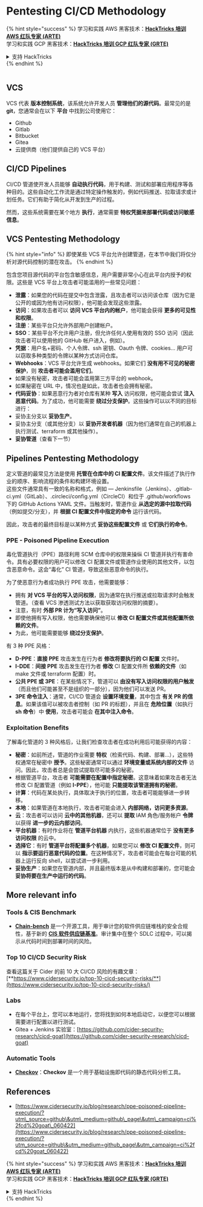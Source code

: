 # Pentesting CI/CD Methodology

{% hint style="success" %}
学习和实践 AWS 黑客技术：<img src="../.gitbook/assets/image (1) (1) (1) (1).png" alt="" data-size="line">[**HackTricks 培训 AWS 红队专家 (ARTE)**](https://training.hacktricks.xyz/courses/arte)<img src="../.gitbook/assets/image (1) (1) (1) (1).png" alt="" data-size="line">\
学习和实践 GCP 黑客技术：<img src="../.gitbook/assets/image (2) (1).png" alt="" data-size="line">[**HackTricks 培训 GCP 红队专家 (GRTE)**<img src="../.gitbook/assets/image (2) (1).png" alt="" data-size="line">](https://training.hacktricks.xyz/courses/grte)

<details>

<summary>支持 HackTricks</summary>

* 查看 [**订阅计划**](https://github.com/sponsors/carlospolop)!
* **加入** 💬 [**Discord 群组**](https://discord.gg/hRep4RUj7f) 或 [**Telegram 群组**](https://t.me/peass) 或 **关注** 我们的 **Twitter** 🐦 [**@hacktricks\_live**](https://twitter.com/hacktricks_live)**.**
* **通过向** [**HackTricks**](https://github.com/carlospolop/hacktricks) 和 [**HackTricks Cloud**](https://github.com/carlospolop/hacktricks-cloud) GitHub 仓库提交 PR 来分享黑客技巧。

</details>
{% endhint %}

<figure><img src="../.gitbook/assets/CLOUD-logo-letters.svg" alt=""><figcaption></figcaption></figure>

## VCS

VCS 代表 **版本控制系统**，该系统允许开发人员 **管理他们的源代码**。最常见的是 **git**，您通常会在以下 **平台** 中找到公司使用它：

* Github
* Gitlab
* Bitbucket
* Gitea
* 云提供商（他们提供自己的 VCS 平台）

## CI/CD Pipelines

CI/CD 管道使开发人员能够 **自动执行代码**，用于构建、测试和部署应用程序等各种目的。这些自动化工作流是通过特定操作触发的，例如代码推送、拉取请求或计划任务。它们有助于简化从开发到生产的过程。

然而，这些系统需要在某个地方 **执行**，通常需要 **特权凭据来部署代码或访问敏感信息**。

## VCS Pentesting Methodology

{% hint style="info" %}
即使某些 VCS 平台允许创建管道，在本节中我们将仅分析对源代码控制的潜在攻击。
{% endhint %}

包含您项目源代码的平台包含敏感信息，用户需要非常小心在此平台内授予的权限。这些是 VCS 平台上攻击者可能滥用的一些常见问题：

* **泄露**：如果您的代码在提交中包含泄露，且攻击者可以访问该仓库（因为它是公开的或因为他有访问权限），他可能会发现这些泄露。
* **访问**：如果攻击者可以 **访问 VCS 平台内的帐户**，他可能会获得 **更多的可见性和权限**。
* **注册**：某些平台只允许外部用户创建帐户。
* **SSO**：某些平台不允许用户注册，但允许任何人使用有效的 SSO 访问（因此攻击者可以使用他的 GitHub 帐户进入，例如）。
* **凭据**：用户名+密码、个人令牌、ssh 密钥、Oauth 令牌、cookies... 用户可以窃取多种类型的令牌以某种方式访问仓库。
* **Webhooks**：VCS 平台允许生成 webhooks。如果它们 **没有用不可见的秘密保护**，则 **攻击者可能会滥用它们**。
* 如果没有秘密，攻击者可能会滥用第三方平台的 webhook。
* 如果秘密在 URL 中，情况也是如此，攻击者也会拥有秘密。
* **代码妥协**：如果恶意行为者对仓库有某种 **写入** 访问权限，他可能会尝试 **注入恶意代码**。为了成功，他可能需要 **绕过分支保护**。这些操作可以以不同的目标进行：
* 妥协主分支以 **妥协生产**。
* 妥协主分支（或其他分支）以 **妥协开发者机器**（因为他们通常在自己的机器上执行测试、terraform 或其他操作）。
* **妥协管道**（查看下一节）

## Pipelines Pentesting Methodology

定义管道的最常见方法是使用 **托管在仓库中的 CI 配置文件**。该文件描述了执行作业的顺序、影响流程的条件和构建环境设置。\
这些文件通常具有一致的名称和格式，例如 — Jenkinsfile（Jenkins）、.gitlab-ci.yml（GitLab）、.circleci/config.yml（CircleCI）和位于 .github/workflows 下的 GitHub Actions YAML 文件。当触发时，管道作业 **从选定的源中拉取代码**（例如提交/分支），并 **根据 CI 配置文件中指定的命令** 运行该代码。

因此，攻击者的最终目标是以某种方式 **妥协这些配置文件** 或 **它们执行的命令**。

### PPE - Poisoned Pipeline Execution

毒化管道执行（PPE）路径利用 SCM 仓库中的权限来操纵 CI 管道并执行有害命令。具有必要权限的用户可以修改 CI 配置文件或管道作业使用的其他文件，以包含恶意命令。这会“毒化” CI 管道，导致这些恶意命令的执行。

为了使恶意行为者成功执行 PPE 攻击，他需要能够：

* 拥有 **对 VCS 平台的写入访问权限**，因为通常在执行推送或拉取请求时会触发管道。（查看 VCS 渗透测试方法以获取获取访问权限的摘要）。
* 注意，有时 **外部 PR 计为“写入访问”**。
* 即使他拥有写入权限，他也需要确保他可以 **修改 CI 配置文件或其他配置所依赖的文件**。
* 为此，他可能需要能够 **绕过分支保护**。

有 3 种 PPE 风格：

* **D-PPE**：**直接 PPE** 攻击发生在行为者 **修改将要执行的 CI 配置** 文件时。
* **I-DDE**：**间接 PPE** 攻击发生在行为者 **修改** CI 配置文件所 **依赖的文件**（如 make 文件或 terraform 配置）时。
* **公共 PPE 或 3PE**：在某些情况下，管道可以 **由没有写入访问权限的用户触发**（而且他们可能甚至不是组织的一部分），因为他们可以发送 PR。
* **3PE 命令注入**：通常，CI/CD 管道会 **设置环境变量**，其中包含 **有关 PR 的信息**。如果该值可以被攻击者控制（如 PR 的标题），并且在 **危险位置**（如执行 **sh 命令**）中 **使用**，攻击者可能会 **在其中注入命令**。

### Exploitation Benefits

了解毒化管道的 3 种风格后，让我们检查攻击者在成功利用后可能获得的内容：

* **秘密**：如前所述，管道的作业需要 **特权**（检索代码、构建、部署...），这些特权通常在秘密中 **授予**。这些秘密通常可以通过 **环境变量或系统内部的文件** 访问。因此，攻击者总是会尝试提取尽可能多的秘密。
* 根据管道平台，攻击者 **可能需要在配置中指定秘密**。这意味着如果攻击者无法修改 CI 配置管道（例如 **I-PPE**），他可能 **只能提取该管道拥有的秘密**。
* **计算**：代码在某处执行，具体取决于执行的位置，攻击者可能能够进一步转移。
* **本地**：如果管道在本地执行，攻击者可能会进入 **内部网络，访问更多资源**。
* **云**：攻击者可以访问 **云中的其他机器**，还可以 **提取** IAM 角色/服务帐户 **令牌** 以获得 **进一步的云内部访问**。
* **平台机器**：有时作业将在 **管道平台机器** 内执行，这些机器通常位于 **没有更多访问权限** 的云中。
* **选择它**：有时 **管道平台将配置多个机器**，如果您可以 **修改 CI 配置文件**，则可以 **指示要运行恶意代码的位置**。在这种情况下，攻击者可能会在每台可能的机器上运行反向 shell，以尝试进一步利用。
* **妥协生产**：如果您在管道内部，并且最终版本是从中构建和部署的，您可能会 **妥协将要在生产中运行的代码**。

## More relevant info

### Tools & CIS Benchmark

* [**Chain-bench**](https://github.com/aquasecurity/chain-bench) 是一个开源工具，用于审计您的软件供应链堆栈的安全合规性，基于新的 [**CIS 软件供应链基准**](https://github.com/aquasecurity/chain-bench/blob/main/docs/CIS-Software-Supply-Chain-Security-Guide-v1.0.pdf)。审计集中在整个 SDLC 过程中，可以揭示从代码时间到部署时间的风险。

### Top 10 CI/CD Security Risk

查看这篇关于 Cider 的前 10 大 CI/CD 风险的有趣文章：[**https://www.cidersecurity.io/top-10-cicd-security-risks/**](https://www.cidersecurity.io/top-10-cicd-security-risks/)

### Labs

* 在每个平台上，您可以本地运行，您将找到如何本地启动它，以便您可以根据需要进行配置以进行测试。
* Gitea + Jenkins 实验室：[https://github.com/cider-security-research/cicd-goat](https://github.com/cider-security-research/cicd-goat)

### Automatic Tools

* [**Checkov**](https://github.com/bridgecrewio/checkov)：**Checkov** 是一个用于基础设施即代码的静态代码分析工具。

## References

* [https://www.cidersecurity.io/blog/research/ppe-poisoned-pipeline-execution/?utm\_source=github\&utm\_medium=github\_page\&utm\_campaign=ci%2fcd%20goat\_060422](https://www.cidersecurity.io/blog/research/ppe-poisoned-pipeline-execution/?utm_source=github\&utm_medium=github_page\&utm_campaign=ci%2fcd%20goat_060422)

{% hint style="success" %}
学习和实践 AWS 黑客技术：<img src="../.gitbook/assets/image (1) (1) (1) (1).png" alt="" data-size="line">[**HackTricks 培训 AWS 红队专家 (ARTE)**](https://training.hacktricks.xyz/courses/arte)<img src="../.gitbook/assets/image (1) (1) (1) (1).png" alt="" data-size="line">\
学习和实践 GCP 黑客技术：<img src="../.gitbook/assets/image (2) (1).png" alt="" data-size="line">[**HackTricks 培训 GCP 红队专家 (GRTE)**<img src="../.gitbook/assets/image (2) (1).png" alt="" data-size="line">](https://training.hacktricks.xyz/courses/grte)

<details>

<summary>支持 HackTricks</summary>

* 查看 [**订阅计划**](https://github.com/sponsors/carlospolop)!
* **加入** 💬 [**Discord 群组**](https://discord.gg/hRep4RUj7f) 或 [**Telegram 群组**](https://t.me/peass) 或 **关注** 我们的 **Twitter** 🐦 [**@hacktricks\_live**](https://twitter.com/hacktricks_live)**.**
* **通过向** [**HackTricks**](https://github.com/carlospolop/hacktricks) 和 [**HackTricks Cloud**](https://github.com/carlospolop/hacktricks-cloud) GitHub 仓库提交 PR 来分享黑客技巧。

</details>
{% endhint %}
